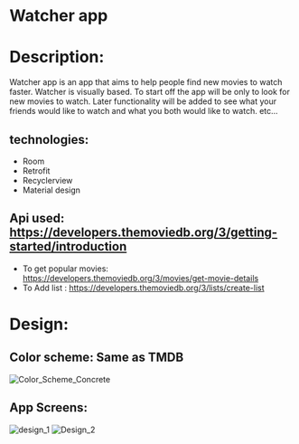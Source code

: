 # Watcher app

# Description: 
Watcher app is an app that aims to help people find new movies to watch faster.
Watcher is visually based.
To start off the app will be only to look for new movies to watch.
Later functionality will be added to see what your friends would like to watch and what you both would like to watch.
etc...

## technologies:
- Room
- Retrofit
- Recyclerview
- Material design

## Api used:  https://developers.themoviedb.org/3/getting-started/introduction
- To get popular movies: https://developers.themoviedb.org/3/movies/get-movie-details
- To Add list : https://developers.themoviedb.org/3/lists/create-list


# Design:
## Color scheme: Same as TMDB

![Color_Scheme_Concrete](https://user-images.githubusercontent.com/23512215/102543276-58519f80-40b3-11eb-983f-1bf3d7fbaacd.PNG)

## App Screens:

![design_1](https://user-images.githubusercontent.com/23512215/102543350-74554100-40b3-11eb-95ce-1d26f74fb428.PNG)
![Design_2](https://user-images.githubusercontent.com/23512215/102543359-77503180-40b3-11eb-81eb-810fcbbc9f9e.PNG)


